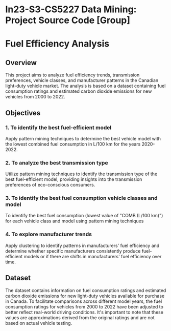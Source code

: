 # In23-S3-CS5227 Data Mining: Project Source Code [Group]

# Fuel Efficiency Analysis

## Overview
This project aims to analyze fuel efficiency trends, transmission preferences, vehicle classes, and manufacturer patterns in the Canadian light-duty vehicle market. The analysis is based on a dataset containing fuel consumption ratings and estimated carbon dioxide emissions for new vehicles from 2000 to 2022.

## Objectives

### 1. To identify the best fuel-efficient model
Apply pattern mining techniques to determine the best vehicle model with the lowest combined fuel consumption in L/100 km for the years 2020-2022.

### 2. To analyze the best transmission type
Utilize pattern mining techniques to identify the transmission type of the best fuel-efficient model, providing insights into the transmission preferences of eco-conscious consumers.

### 3. To identify the best fuel consumption vehicle classes and model
To identify the best fuel consumption (lowest value of "COMB (L/100 km)") for each vehicle class and model using pattern mining techniques

### 4. To explore manufacturer trends
Apply clustering to identify patterns in manufacturers' fuel efficiency and determine whether specific manufacturers consistently produce fuel-efficient models or if there are shifts in manufacturers' fuel efficiency over time.

## Dataset
The dataset contains information on fuel consumption ratings and estimated carbon dioxide emissions for new light-duty vehicles available for purchase in Canada. To facilitate comparisons across different model years, the fuel consumption ratings for vehicles from 2000 to 2022 have been adjusted to better reflect real-world driving conditions. It's important to note that these values are approximations derived from the original ratings and are not based on actual vehicle testing.

